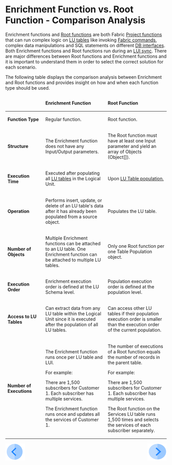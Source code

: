 # Enrichment Function vs. Root Function - Comparison Analysis

Enrichment functions and [Root functions](/articles/07_table_population/11_1_creating_or_editing_a_root_function.md) are both Fabric [Project functions](/articles/07_table_population/08_project_functions.md) that can run complex logic on [LU tables](/articles/06_LU_tables/01_LU_tables_overview.md) like invoking [Fabric commands](/articles/02_fabric_architecture/04_fabric_commands.md), complex data manipulations and SQL statements on different [DB interfaces](/articles/05_DB_interfaces/03_DB_interfaces_overview.md). Both Enrichment functions and Root functions run during an [LUI sync](/articles/14_sync_LU_instance/01_sync_LUI_overview.md).
There are major differences between Root functions and Enrichment functions and it is important to understand them in order to select the correct solution for each scenario. 

The following table displays the comparison analysis between Enrichment and Root functions and provides insight on how and when each function type should be used.

<table>
<thead>
<tr>
<td width="160px">
<p>&nbsp;</p>
</td>
<td width="370px">
<p><strong>Enrichment Function</strong></p>
</td>
<td width="370px">
<p><strong>Root Function</strong></p>
</td>
</tr>
</thead>
<tbody>
<tr>
<td width="160px">
<p><strong>Function Type</strong></p>
</td>
<td width="370px">
<p>Regular function.</p>
</td>
<td width="370px">
<p>Root function.</p>
</td>
</tr>
<tr>
<td width="160px">
<p><strong>Structure</strong></p>
</td>
<td width="370px">
<p>The Enrichment function does not have any Input/Output parameters.</p>
</td>
<td width="370px">
<p>The Root function must have at least one Input parameter and yield an array of Objects (Object[]).</p>
</td>
</tr>
<tr>
<td width="160px">
<p><strong>Execution Time</strong></p>
</td>
<td width="370px">
<p>Executed after populating all <a href="/articles/06_LU_tables/01_LU_tables_overview.md">LU tables</a> in the <a hef="/articles/03_logical_units/01_LU_overview.md">Logical Unit</a>.</p>
</td>
<td width="370px">
<p>Upon <a href="/articles/07_table_population/01_table_population_overview.md">LU Table population.</a></p>
</td>
</tr>
<tr>
<td width="160px">
<p><strong>Operation</strong></p>
</td>
<td width="370px">
<p>Performs insert, update, or delete of an LU table's data after it has already been populated from a source object.</p>
</td>
<td width="370px">
<p>Populates the LU table.</p>
</td>
</tr>
<tr>
<td width="160px">
<p><strong>Number of Objects</strong></p>
</td>
<td width="370px">
<p>Multiple Enrichment functions can be attached to an LU table. One Enrichment function can be attached to multiple LU tables.</p>
</td>
<td width="370px">
<p>Only one Root function per one Table Population object.</p>
</td>
</tr>
<tr>
<td width="160px">
<p><strong>Execution Order</strong></p>
</td>
<td width="370px">
<p>Enrichment execution order is defined at the LU Schema level.</p>
</td>
<td width="370px">
<p>Population execution order is defined at the population level.</p>
</td>
</tr>
<tr>
<td width="160px">
<p><strong>Access to LU Tables</strong></p>
</td>
<td width="370px">
<p>Can extract data from any LU table within the Logical Unit since it is executed after the population of all LU tables.</p>
</td>
<td width="370px">
<p>Can access other LU tables if their population execution order is smaller than the execution order of the current population.</p>
</td>
</tr>
<tr>
<td width="160px">
<p><strong>Number of Executions</strong></p>
</td>
<td width="370px">
<p>The Enrichment function runs once per LU table and LUI.&nbsp;</p>
<p>For example:</p>
<p>There are 1,500 subscribers for Customer 1. Each subscriber has multiple services.</p>
<p>The Enrichment function runs once and updates all the services of Customer 1.</p>
</td>
<td width="370px">
<p class="CellBodyLeft">The number of executions of a Root function equals the number of records in the parent table.</p>
<p>For example:</p>
<p>There are 1,500 subscribers for Customer 1. Each subscriber has multiple services.</p>
<p>The Root function on the Services LU table runs 1,500 times and selects the services of each subscriber separately.</p>
</td>
</tr>
</tbody>
</table>


[![Previous](/articles/images/Previous.png)](/articles/10_enrichment_function/01_enrichment_function_overview.md)[<img align="right" width="60" height="54" src="/articles/images/Next.png">](/articles/10_enrichment_function/03_create_edit_enrichment_function.md)

